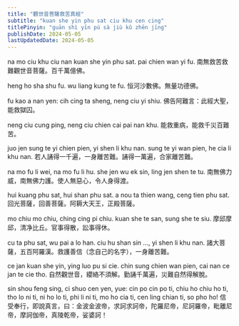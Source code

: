 ```yaml
---
title: "觀世音菩薩救苦真經"
subtitle: "kuan she yin phu sat ciu khu cen cing"
titlePinyin: "guān shì yīn pú sà jiù kǔ zhēn jīng"
publishDate: 2024-05-05
lastUpdatedDate: 2024-05-05
---
```


na mo ciu khu ciu nan kuan she yin phu sat. pai chien wan yi fu.
南無救苦救難觀世音菩薩。百千萬億佛。

heng ho sha shu fu. wu liang kung te fu.
恒河沙數佛。無量功德佛。

fu kao a nan yen: cih cing ta sheng, neng ciu yi shiu.
佛告阿難言：此經大聖，能救獄囚。

neng ciu cung ping, neng ciu chien cai pai nan khu.
能救重病，能救千災百難苦。

juo jen sung te yi chien pien, yi shen li khu nan. sung te yi wan pien, he cia li khu nan.
若人誦得一千遍，一身離苦難。誦得一萬遍，合家離苦難。

na mo fu li wei, na mo fu li hu. she jen wu ek sin, ling jen shen te tu.
南無佛力威，南無佛力護。使人無惡心，令人身得渡。

hui kuang phu sat, hui shan phu sat. a nou ta thien wang, ceng tien phu sat.
回光菩薩，回善菩薩。阿耨大天王，正殿菩薩。

mo chiu mo chiu, ching cing pi chiu. kuan she te san, sung she te siu.
摩邱摩邱，清净比丘。官事得散，訟事得休。

cu ta phu sat, wu pai a lo han. ciu hu shan sin ..., yi shen li khu nan.
諸大菩薩，五百阿羅漢。救護善信（念自己的名字），一身離苦難。

ce jan kuan she yin, ying luo pu si cie. chin sung chien wan pien, cai nan ce jan te cie tho.
自然觀世音，纓絡不須解。勤誦千萬遍，災難自然得解脫。

sin shou feng sing, ci shuo cen yen, yue: cin po cin po ti, chiu ho chiu ho ti, tho lo ni ti, ni ho lo ti, phi li ni ti, mo ho cia ti, cen ling chian ti, so pho ho!
信受奉行，即說真言，曰：金波金波帝，求訶求訶帝，陀羅尼帝，尼訶羅帝，毗離尼帝，摩訶伽帝，真陵乾帝，娑婆訶！
